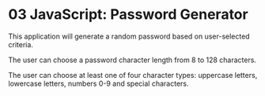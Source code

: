 # 03 JavaScript: Password Generator

This application will generate a random password based on user-selected criteria.  

The user can choose a password character length from 8 to 128 characters.  

The user can choose at least one of four character types: uppercase letters, lowercase letters, numbers 0-9 and special characters.